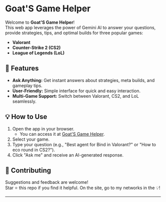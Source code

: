 # Goat'S Game Helper

Welcome to **Goat'S Game Helper**!  
This web app leverages the power of Gemini AI to answer your questions, provide strategies, tips, and optimal builds for three popular games:

- **Valorant**
- **Counter-Strike 2 (CS2)**
- **League of Legends (LoL)**

## 🚀 Features

- **Ask Anything:** Get instant answers about strategies, meta builds, and gameplay tips.
- **User-Friendly:** Simple interface for quick and easy interaction.
- **Multi-Game Support:** Switch between Valorant, CS2, and LoL seamlessly.

## 💡 How to Use

1. Open the app in your browser.
   - You can access it at [Goat'S Game Helper](lisboathecoder.github.io/ggh/).
2. Select your game.
3. Type your question (e.g., "Best agent for Bind in Valorant?" or "How to eco round in CS2?").
5. Click "Ask me" and receive an AI-generated response.



## 🙌 Contributing

Suggestions and feedback are welcome!  
Star ⭐ this repo if you find it helpful.
On the site, go to my networks in the 💡!

---
